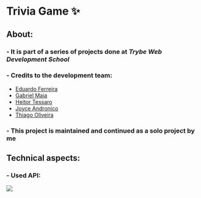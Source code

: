 # Trivia Game ✨
## About:
### - It is part of a series of projects done at _Trybe Web Development School_
### - Credits to the development team:

   - <a href="github.com/duduk3">Eduardo Ferreira</a><br/>
   - <a href="github.com/saint-lag">Gabriel Maia</a><br/>
   - <a href="github.com/helotchi">Heitor Tessaro</a><br/>
   - <a href="github.com/joyceandronico">Joyce Andronico</a><br/>
   - <a href="github.com/thiagolvr">Thiago Oliveira</a>
    
### - This project is maintained and continued as a solo project by me
## Technical aspects:
### - Used API:
      
   <a href="https://opentdb.com" ><img src="https://opentdb.com/images/logo.png" /></a>
